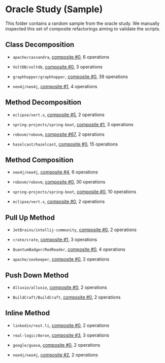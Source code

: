 # Oracle Study (Sample)

This folder contains a random sample from the oracle study. We manually inspected this set of composite refactorings aiming to validate the scripts.

## Class Decomposition

* `apache/cassandra`, [composite #0](../oracle/apache/cassandra/results/decomposition_move_method/view/subgraph_atomic_0.md), 6 operations

* `VoltDB/voltdb`, [composite #0](../oracle/VoltDB/voltdb/results/decomposition_move_method/view/subgraph_atomic_0.md), 3 operations

* `graphhopper/graphhopper`, [composite #0](../oracle/graphhopper/graphhopper/results/decomposition_move_method/view/subgraph_atomic_0.md), 39 operations

* `neo4j/neo4j`, [composite #1](../oracle/neo4j/neo4j/results/decomposition_move_method/view/subgraph_atomic_1.md), 4 operations


## Method Decomposition

* `eclipse/vert.x`, [composite #5](../oracle/eclipse/vert.x/results/decomposition_extract_method/view/subgraph_atomic_5.md), 2 operations

* `spring-projects/spring-boot`, [composite #1](../oracle/spring-projects/spring-boot/results/decomposition_extract_method/view/subgraph_atomic_1.md), 3 operations

* `robovm/robovm`, [composite #67](../oracle/robovm/robovm/results/decomposition_extract_method/view/subgraph_atomic_67.md), 2 operations

* `hazelcast/hazelcast`, [composite #0](../oracle/hazelcast/hazelcast/results/decomposition_extract_method/view/subgraph_atomic_0.md), 15 operations


## Method Composition

* `neo4j/neo4j`, [composite #4](../oracle/neo4j/neo4j/results/composition_extract_method/view/subgraph_atomic_4.md), 6 operations

* `robovm/robovm`, [composite #0](../oracle/robovm/robovm/results/composition_extract_method/view/subgraph_atomic_0.md), 30 operations

* `spring-projects/spring-boot`, [composite #0](../oracle/spring-projects/spring-boot/results/composition_extract_method/view/subgraph_atomic_0.md), 10 operations

* `eclipse/vert.x`, [composite #0](../oracle/eclipse/vert.x/results/composition_extract_method/view/subgraph_atomic_0.md), 2 operations


## Pull Up Method

* `JetBrains/intellij-community`, [composite #0](../oracle/JetBrains/intellij-community/results/composition_pull_up_method/view/subgraph_atomic_0.md), 2 operations

* `crate/crate`, [composite #1](../oracle/crate/crate/results/composition_pull_up_method/view/subgraph_atomic_1.md), 3 operations

* `QuantumBadger/RedReader`, [composite #0](../oracle/QuantumBadger/RedReader/results/composition_pull_up_method/view/subgraph_atomic_0.md), 4 operations

* `apache/zookeeper`, [composite #0](../oracle/apache/zookeeper/results/composition_pull_up_method/view/subgraph_atomic_0.md), 2 operations

## Push Down Method

* `Alluxio/alluxio`, [composite #0](../oracle/Alluxio/alluxio/results/decomposition_push_down_method/view/subgraph_atomic_0.md), 2 operations

* `BuildCraft/BuildCraft`, [composite #0](../oracle/BuildCraft/BuildCraft/results/decomposition_push_down_method/view/subgraph_atomic_0.md), 2 operations


## Inline Method

* `linkedin/rest.li`, [composite #0](../oracle/linkedin/rest.li/results/decomposition_inline_method/view/subgraph_atomic_0.md), 2 operations

* `real-logic/Aeron`, [composite #3](../oracle/real-logic/Aeron/results/decomposition_inline_method/view/subgraph_atomic_3.md), 3 operations

* `google/guava`, [composite #0](../oracle/google/guava/results/decomposition_inline_method/view/subgraph_atomic_0.md), 2 operations

* `neo4j/neo4j`, [composite #2](../oracle/neo4j/neo4j/results/decomposition_inline_method/view/subgraph_atomic_2.md), 2 operations


